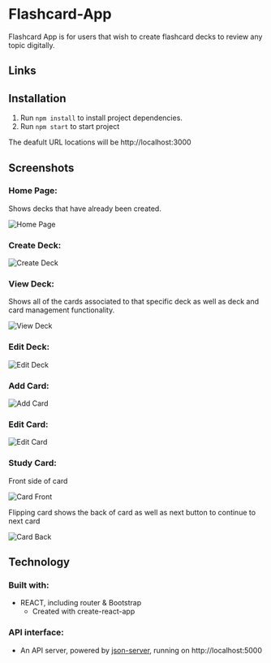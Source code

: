 # Flashcard-App

Flashcard App is for users that wish to create flashcard decks to review any topic digitally.

## Links

## Installation

1. Run `npm install` to install project dependencies.
1. Run `npm start` to start project

The deafult URL locations will be http://localhost:3000

## Screenshots

### Home Page:

Shows decks that have already been created.

![Home Page](screenshots/home.png)

### Create Deck:

![Create Deck](screenshots/createDeck.png)

### View Deck:

Shows all of the cards associated to that specific deck as well as deck and card management functionality.

![View Deck](screenshots/viewDeck.png)

### Edit Deck:

![Edit Deck](screenshots/editDeck.png)

### Add Card:

![Add Card](screenshots/addCard.png)

### Edit Card:

![Edit Card](screenshots/editCard.png)

### Study Card:

Front side of card

![Card Front](screenshots/studyDeckCardFront.png)

Flipping card shows the back of card as well as next button to continue to next card

![Card Back](screenshots/studyDeckCardBack.png)

## Technology

### Built with:
* REACT, including router & Bootstrap
  * Created with create-react-app

### API interface:
* An API server, powered by [json-server](https://www.npmjs.com/package/json-server), running on http://localhost:5000
